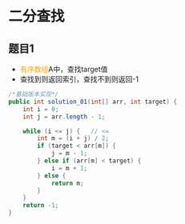 # 二分查找

## 题目1

- <font color=orange>有序数组</font>A中，查找target值
- 查找到则返回索引，查找不到则返回-1

```java
/*基础版本实现*/
public int solution_01(int[] arr, int target) {
    int i = 0;
    int j = arr.length - 1;

    while (i <= j) {   // <=
        int m = (i + j) / 2;
        if (target < arr[m]) {
            j = m - 1;
        } else if (arr[m] < target) {
            i = m + 1;
        } else {
            return m;
        }
    }
    return -1;
}
```

```java

```

